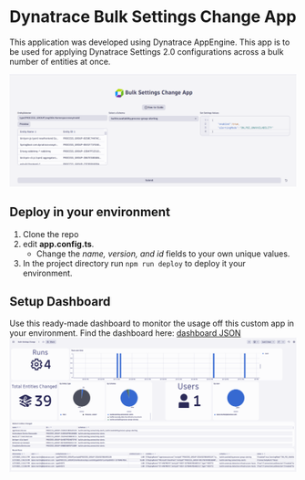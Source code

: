 # Dynatrace Bulk Settings Change App

This application was developed using Dynatrace AppEngine. This app is to be used for applying Dynatrace Settings 2.0 configurations across a bulk number of entities at once.

![App Screenshot](./src/assets/bulk-settings-change-AppExample.png)

## Deploy in your environment
1. Clone the repo
2. edit **app.config.ts**. 
     - Change the *name, version, and id* fields to your own unique values.
3. In the project directory run `npm run deploy` to deploy it your environment.

## Setup Dashboard
Use this ready-made dashboard to monitor the usage off this custom app in your environment. Find the dashboard here: [dashboard JSON](./dashboard/Bulk-Settings%20Change.json)
![Dashboard](./dashboard/dashboard.png)